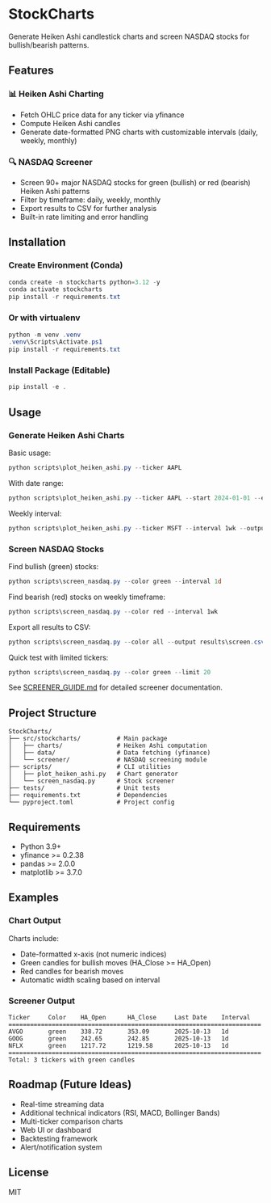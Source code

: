 # StockCharts

Generate Heiken Ashi candlestick charts and screen NASDAQ stocks for bullish/bearish patterns.

## Features

### 📊 Heiken Ashi Charting
- Fetch OHLC price data for any ticker via yfinance
- Compute Heiken Ashi candles
- Generate date-formatted PNG charts with customizable intervals (daily, weekly, monthly)

### 🔍 NASDAQ Screener
- Screen 90+ major NASDAQ stocks for green (bullish) or red (bearish) Heiken Ashi patterns
- Filter by timeframe: daily, weekly, monthly
- Export results to CSV for further analysis
- Built-in rate limiting and error handling

## Installation

### Create Environment (Conda)
```powershell
conda create -n stockcharts python=3.12 -y
conda activate stockcharts
pip install -r requirements.txt
```

### Or with virtualenv
```powershell
python -m venv .venv
.venv\Scripts\Activate.ps1
pip install -r requirements.txt
```

### Install Package (Editable)
```powershell
pip install -e .
```

## Usage

### Generate Heiken Ashi Charts

Basic usage:
```powershell
python scripts\plot_heiken_ashi.py --ticker AAPL
```

With date range:
```powershell
python scripts\plot_heiken_ashi.py --ticker AAPL --start 2024-01-01 --end 2024-12-31 --output charts\aapl.png
```

Weekly interval:
```powershell
python scripts\plot_heiken_ashi.py --ticker MSFT --interval 1wk --output charts\msft_weekly.png
```

### Screen NASDAQ Stocks

Find bullish (green) stocks:
```powershell
python scripts\screen_nasdaq.py --color green --interval 1d
```

Find bearish (red) stocks on weekly timeframe:
```powershell
python scripts\screen_nasdaq.py --color red --interval 1wk
```

Export all results to CSV:
```powershell
python scripts\screen_nasdaq.py --color all --output results\screen.csv
```

Quick test with limited tickers:
```powershell
python scripts\screen_nasdaq.py --color green --limit 20
```

See [SCREENER_GUIDE.md](SCREENER_GUIDE.md) for detailed screener documentation.

## Project Structure

```
StockCharts/
├── src/stockcharts/          # Main package
│   ├── charts/               # Heiken Ashi computation
│   ├── data/                 # Data fetching (yfinance)
│   └── screener/             # NASDAQ screening module
├── scripts/                  # CLI utilities
│   ├── plot_heiken_ashi.py   # Chart generator
│   └── screen_nasdaq.py      # Stock screener
├── tests/                    # Unit tests
├── requirements.txt          # Dependencies
└── pyproject.toml            # Project config

```

## Requirements

- Python 3.9+
- yfinance >= 0.2.38
- pandas >= 2.0.0
- matplotlib >= 3.7.0

## Examples

### Chart Output
Charts include:
- Date-formatted x-axis (not numeric indices)
- Green candles for bullish moves (HA_Close >= HA_Open)
- Red candles for bearish moves
- Automatic width scaling based on interval

### Screener Output
```
Ticker     Color    HA_Open      HA_Close     Last Date    Interval
======================================================================
AVGO       green    338.72       353.09       2025-10-13   1d
GOOG       green    242.65       242.85       2025-10-13   1d
NFLX       green    1217.72      1219.58      2025-10-13   1d
======================================================================
Total: 3 tickers with green candles
```

## Roadmap (Future Ideas)
- Real-time streaming data
- Additional technical indicators (RSI, MACD, Bollinger Bands)
- Multi-ticker comparison charts
- Web UI or dashboard
- Backtesting framework
- Alert/notification system

## License
MIT
